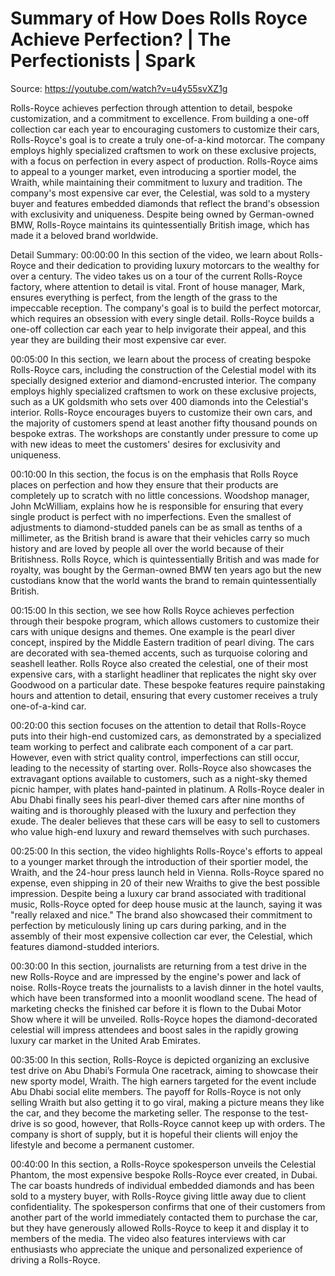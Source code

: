 # Summary of How Does Rolls Royce Achieve Perfection? | The Perfectionists | Spark

Source: https://youtube.com/watch?v=u4y55svXZ1g

Rolls-Royce achieves perfection through attention to detail, bespoke customization, and a commitment to excellence. From building a one-off collection car each year to encouraging customers to customize their cars, Rolls-Royce's goal is to create a truly one-of-a-kind motorcar. The company employs highly specialized craftsmen to work on these exclusive projects, with a focus on perfection in every aspect of production. Rolls-Royce aims to appeal to a younger market, even introducing a sportier model, the Wraith, while maintaining their commitment to luxury and tradition. The company's most expensive car ever, the Celestial, was sold to a mystery buyer and features embedded diamonds that reflect the brand's obsession with exclusivity and uniqueness. Despite being owned by German-owned BMW, Rolls-Royce maintains its quintessentially British image, which has made it a beloved brand worldwide.

Detail Summary: 
00:00:00
In this section of the video, we learn about Rolls-Royce and their dedication to providing luxury motorcars to the wealthy for over a century. The video takes us on a tour of the current Rolls-Royce factory, where attention to detail is vital. Front of house manager, Mark, ensures everything is perfect, from the length of the grass to the impeccable reception. The company's goal is to build the perfect motorcar, which requires an obsession with every single detail. Rolls-Royce builds a one-off collection car each year to help invigorate their appeal, and this year they are building their most expensive car ever.

00:05:00
In this section, we learn about the process of creating bespoke Rolls-Royce cars, including the construction of the Celestial model with its specially designed exterior and diamond-encrusted interior. The company employs highly specialized craftsmen to work on these exclusive projects, such as a UK goldsmith who sets over 400 diamonds into the Celestial's interior. Rolls-Royce encourages buyers to customize their own cars, and the majority of customers spend at least another fifty thousand pounds on bespoke extras. The workshops are constantly under pressure to come up with new ideas to meet the customers' desires for exclusivity and uniqueness.

00:10:00
In this section, the focus is on the emphasis that Rolls Royce places on perfection and how they ensure that their products are completely up to scratch with no little concessions. Woodshop manager, John McWilliam, explains how he is responsible for ensuring that every single product is perfect with no imperfections. Even the smallest of adjustments to diamond-studded panels can be as small as tenths of a millimeter, as the British brand is aware that their vehicles carry so much history and are loved by people all over the world because of their Britishness. Rolls Royce, which is quintessentially British and was made for royalty, was bought by the German-owned BMW ten years ago but the new custodians know that the world wants the brand to remain quintessentially British.

00:15:00
In this section, we see how Rolls Royce achieves perfection through their bespoke program, which allows customers to customize their cars with unique designs and themes. One example is the pearl diver concept, inspired by the Middle Eastern tradition of pearl diving. The cars are decorated with sea-themed accents, such as turquoise coloring and seashell leather. Rolls Royce also created the celestial, one of their most expensive cars, with a starlight headliner that replicates the night sky over Goodwood on a particular date. These bespoke features require painstaking hours and attention to detail, ensuring that every customer receives a truly one-of-a-kind car.

00:20:00
this section focuses on the attention to detail that Rolls-Royce puts into their high-end customized cars, as demonstrated by a specialized team working to perfect and calibrate each component of a car part. However, even with strict quality control, imperfections can still occur, leading to the necessity of starting over. Rolls-Royce also showcases the extravagant options available to customers, such as a night-sky themed picnic hamper, with plates hand-painted in platinum. A Rolls-Royce dealer in Abu Dhabi finally sees his pearl-diver themed cars after nine months of waiting and is thoroughly pleased with the luxury and perfection they exude. The dealer believes that these cars will be easy to sell to customers who value high-end luxury and reward themselves with such purchases.

00:25:00
In this section, the video highlights Rolls-Royce's efforts to appeal to a younger market through the introduction of their sportier model, the Wraith, and the 24-hour press launch held in Vienna. Rolls-Royce spared no expense, even shipping in 20 of their new Wraiths to give the best possible impression. Despite being a luxury car brand associated with traditional music, Rolls-Royce opted for deep house music at the launch, saying it was "really relaxed and nice." The brand also showcased their commitment to perfection by meticulously lining up cars during parking, and in the assembly of their most expensive collection car ever, the Celestial, which features diamond-studded interiors.

00:30:00
In this section, journalists are returning from a test drive in the new Rolls-Royce and are impressed by the engine's power and lack of noise. Rolls-Royce treats the journalists to a lavish dinner in the hotel vaults, which have been transformed into a moonlit woodland scene. The head of marketing checks the finished car before it is flown to the Dubai Motor Show where it will be unveiled. Rolls-Royce hopes the diamond-decorated celestial will impress attendees and boost sales in the rapidly growing luxury car market in the United Arab Emirates.

00:35:00
In this section, Rolls-Royce is depicted organizing an exclusive test drive on Abu Dhabi’s Formula One racetrack, aiming to showcase their new sporty model, Wraith. The high earners targeted for the event include Abu Dhabi social elite members. The payoff for Rolls-Royce is not only selling Wraith but also getting it to go viral, making a picture means they like the car, and they become the marketing seller. The response to the test-drive is so good, however, that Rolls-Royce cannot keep up with orders. The company is short of supply, but it is hopeful their clients will enjoy the lifestyle and become a permanent customer.

00:40:00
In this section, a Rolls-Royce spokesperson unveils the Celestial Phantom, the most expensive bespoke Rolls-Royce ever created, in Dubai. The car boasts hundreds of individual embedded diamonds and has been sold to a mystery buyer, with Rolls-Royce giving little away due to client confidentiality. The spokesperson confirms that one of their customers from another part of the world immediately contacted them to purchase the car, but they have generously allowed Rolls-Royce to keep it and display it to members of the media. The video also features interviews with car enthusiasts who appreciate the unique and personalized experience of driving a Rolls-Royce.

